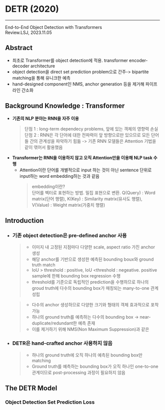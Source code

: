 # **DETR (2020)**  
---
End-to-End Object Detection with Transformers  
Review.LSJ, 2023.11.05  
## **Abstract**  
* 최초로 Transformer를 object detection에 적용. transformer encoder-decoder architecture
* object detection을 direct set prediction problem으로 간주-> bipartite matching을 통해 유니크한 예측
* hand-designed component인 NMS, anchor generation 등을 제거해 파이프 라인 간소화  

## **Background Knowledge : Transformer**  
* **기존의 NLP 분야는 RNN을 자주 이용**  
  > 단점 1 : long-term dependecy problems, 앞에 있는 객체의 영향력 손실  
  > 단점 2 : RNN은 각 단어에 대한 전파력이 앞 방향으로만 있으므로 모든 단어들 간의 관계성을 파악하기 힘듦
  > -> 기존 RNN 모델들은 Attention 기법을 같이 엮어서 활용했음
* **Transformer는 RNN을 이용하지 않고 오직 Attention만을 이용해 NLP task 수행**
  * Attention이란 단어를 개별적으로 input 하는 것이 아닌 sentence 단위로 input하는 word embedding하는 것과 같음  
    > embedding이란?  
    > 단어를 벡터로 표현하는 방법. 밀집 표현으로 변환.
    > Q(Query) : Word matrix(단어 행렬), K(Key) : Similarity matrix(유사도 행렬), V(Value) : Weight matrix(가중치 행렬)
    > 


## **Introduction**  
* ### **기존 object detection은 pre-defined anchor 사용**  
  > - 이미지 내 고정된 지점마다 다양한 scale, aspect ratio 가진 anchor 생성  
  > - 해당 anchor를 기반으로 생성한 예측된 bounding boux와 ground truth match  
  > - IoU > threshold : positive, IoU <threshold : negeative. positive sample에 한해 bounding box regression 수행  
  > - threshold를 기준으로 독립적인 prediction을 수행하므로 하나의 groud truth에 다수의 bounding box가 매칭되는 many-to-one 관계 성립  
  
  > - 다수의 anchor 생성하므로 다양한 크기와 형태의 객체 효과적으로 포착 가능
  > - 하나의 ground truth를 예측하는 다수의 bounding box -> near-duplicate/redundant한 예측 존재
  > - 이를 제거하기 위해 NMS(Non Maximum Suppression)과 같은
* ### **DETR은 hand-crafted anchor 사용하지 않음**
  > - 하나의 ground truth에 오직 하나의 예측된 bounding box만 matching
  > - Ground truth를 예측하는 bounding box가 오직 하나인 one-to-one 관계이므로 post-processing 과정이 필요하지 않음
## **The DETR Model**
### **Object Detection Set Prediction Loss**

